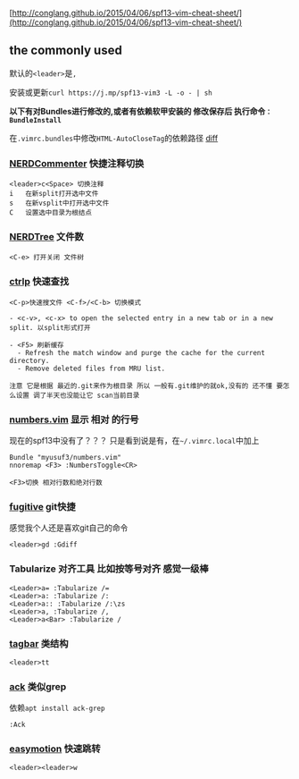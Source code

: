 
[http://conglang.github.io/2015/04/06/spf13-vim-cheat-sheet/](http://conglang.github.io/2015/04/06/spf13-vim-cheat-sheet/)

## the commonly used

默认的`<leader>`是`,`
  
安装或更新`curl https://j.mp/spf13-vim3 -L -o - | sh`

**以下有对Bundles进行修改的,或者有依赖软甲安装的 修改保存后 执行命令`：BundleInstall`**

在`.vimrc.bundles`中修改`HTML-AutoCloseTag`的依赖路径 [diff](https://github.com/spf13/spf13-vim/pull/1056/commits/e8e4197110696521657344ad8190cdd53f5089c3)

### [NERDCommenter](https://github.com/scrooloose/nerdcommenter) 快捷注释切换

    <leader>c<Space> 切换注释
    i	在新split打开选中文件
    s	在新vsplit中打开选中文件
    C	设置选中目录为根结点

### [NERDTree](http://github.com/scrooloose/nerdtree) 文件数

    <C-e> 打开关闭 文件树

### [ctrlp](http://kien.github.io/ctrlp.vim/) 快速查找

    <C-p>快速搜文件 <C-f>/<C-b> 切换模式

    - <c-v>, <c-x> to open the selected entry in a new tab or in a new split. 以split形式打开
    
    - <F5> 刷新缓存
      - Refresh the match window and purge the cache for the current directory.
      - Remove deleted files from MRU list.
    
    注意 它是根据 最近的.git来作为根目录 所以 一般有.git维护的就ok,没有的 还不懂 要怎么设置 调了半天也没能让它 scan当前目录

### [numbers.vim](https://github.com/myusuf3/numbers.vim) 显示 相对 的行号

现在的spf13中没有了？？？ 只是看到说是有，在`~/.vimrc.local`中加上
    
    Bundle "myusuf3/numbers.vim"
    nnoremap <F3> :NumbersToggle<CR>
    
    <F3>切换 相对行数和绝对行数
    
### [fugitive](https://github.com/tpope/vim-fugitive) git快捷

感觉我个人还是喜欢git自己的命令
 
    <leader>gd :Gdiff
    
### Tabularize 对齐工具 比如按等号对齐 感觉一级棒

    <Leader>a= :Tabularize /=
    <Leader>a: :Tabularize /:
    <Leader>a:: :Tabularize /:\zs
    <Leader>a, :Tabularize /,
    <Leader>a<Bar> :Tabularize /
    
### [tagbar](https://github.com/majutsushi/tagbar) 类结构
    
    <leader>tt
    
### [ack](https://github.com/mileszs/ack.vim) 类似grep

依赖`apt install ack-grep`
    
    :Ack
    
### [easymotion](https://github.com/easymotion/vim-easymotion) 快速跳转

    <leader><leader>w
    
